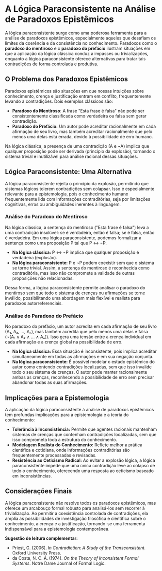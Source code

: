 
# A Lógica Paraconsistente na Análise de Paradoxos Epistêmicos

A lógica paraconsistente surge como uma poderosa ferramenta para a análise de paradoxos epistêmicos, especialmente aqueles que desafiam os limites da coerência e da consistência no conhecimento. Paradoxos como o **paradoxo do mentiroso** e o **paradoxo do prefácio** ilustram situações em que a aplicação da lógica clássica conduz a impasses ou trivializações, enquanto a lógica paraconsistente oferece alternativas para tratar tais contradições de forma controlada e produtiva.

## O Problema dos Paradoxos Epistêmicos

Paradoxos epistêmicos são situações em que nossas intuições sobre conhecimento, crença e justificação entram em conflito, frequentemente levando a contradições. Dois exemplos clássicos são:

- **Paradoxo do Mentiroso:** A frase "Esta frase é falsa" não pode ser consistentemente classificada como verdadeira ou falsa sem gerar contradição.
- **Paradoxo do Prefácio:** Um autor pode acreditar racionalmente em cada afirmação de seu livro, mas também acreditar racionalmente que pelo menos uma delas está errada, devido à possibilidade de erro humano.

Na lógica clássica, a presença de uma contradição (A e ¬A) implica que qualquer proposição pode ser derivada (princípio da explosão), tornando o sistema trivial e inutilizável para análise racional dessas situações.

## Lógica Paraconsistente: Uma Alternativa

A lógica paraconsistente rejeita o princípio da explosão, permitindo que sistemas lógicos tolerem contradições sem colapsar. Isso é especialmente relevante para a epistemologia, pois o conhecimento humano frequentemente lida com informações contraditórias, seja por limitações cognitivas, erros ou ambiguidades inerentes à linguagem.

### Análise do Paradoxo do Mentiroso

Na lógica clássica, a sentença do mentiroso ("Esta frase é falsa") leva a uma contradição insolúvel: se é verdadeira, então é falsa; se é falsa, então é verdadeira. Em uma lógica paraconsistente, podemos formalizar a sentença como uma proposição P tal que P ↔ ¬P.

- **Na lógica clássica:** P ↔ ¬P implica que qualquer proposição é verdadeira (explosão).
- **Na lógica paraconsistente:** P e ¬P podem coexistir sem que o sistema se torne trivial. Assim, a sentença do mentiroso é reconhecida como contraditória, mas isso não compromete a validade de outras proposições não relacionadas.

Dessa forma, a lógica paraconsistente permite analisar o paradoxo do mentiroso sem que todo o sistema de crenças ou afirmações se torne inválido, possibilitando uma abordagem mais flexível e realista para paradoxos autorreferenciais.

### Análise do Paradoxo do Prefácio

No paradoxo do prefácio, um autor acredita em cada afirmação de seu livro (A₁, A₂, ..., Aₙ), mas também acredita que pelo menos uma delas é falsa (¬(A₁ ∧ A₂ ∧ ... ∧ Aₙ)). Isso gera uma tensão entre a crença individual em cada afirmação e a crença global na possibilidade de erro.

- **Na lógica clássica:** Essa situação é inconsistente, pois implica acreditar simultaneamente em todas as afirmações e em sua negação conjunta.
- **Na lógica paraconsistente:** É possível modelar o estado epistêmico do autor como contendo contradições localizadas, sem que isso invalide todo o seu sistema de crenças. O autor pode manter racionalmente ambas as crenças, reconhecendo a possibilidade de erro sem precisar abandonar todas as suas afirmações.

## Implicações para a Epistemologia

A aplicação da lógica paraconsistente à análise de paradoxos epistêmicos tem profundas implicações para a epistemologia e a teoria do conhecimento:

- **Tolerância à Inconsistência:** Permite que agentes racionais mantenham sistemas de crenças que contenham contradições localizadas, sem que isso comprometa toda a estrutura do conhecimento.
- **Modelagem Realista do Conhecimento:** Reflete melhor a prática científica e cotidiana, onde informações contraditórias são frequentemente processadas e revisadas.
- **Resistência ao Ceticismo Radical:** Ao evitar a explosão lógica, a lógica paraconsistente impede que uma única contradição leve ao colapso de todo o conhecimento, oferecendo uma resposta ao ceticismo baseado em inconsistências.

## Considerações Finais

A lógica paraconsistente não resolve todos os paradoxos epistêmicos, mas oferece um arcabouço formal robusto para analisá-los sem recorrer à trivialização. Ao permitir a coexistência controlada de contradições, ela amplia as possibilidades de investigação filosófica e científica sobre o conhecimento, a crença e a justificação, tornando-se uma ferramenta indispensável para a epistemologia contemporânea.

**Sugestão de leitura complementar:**  
- Priest, G. (2006). *In Contradiction: A Study of the Transconsistent*. Oxford University Press.  
- da Costa, N. C. A. (1974). *On the Theory of Inconsistent Formal Systems*. Notre Dame Journal of Formal Logic.


